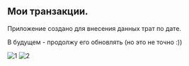 <h2>Мои транзакции.</h2>
Приложение создано для внесения данных трат по дате.

В будущем - продолжу его обновлять (но это не точно :))

![1](https://github.com/Troyas01/wallet/assets/97132641/7526024e-21d0-4ced-a7e8-cc5530b7a736)
![2](https://github.com/Troyas01/wallet/assets/97132641/336c9d95-70cd-4bda-80c9-5ce218f21264)
